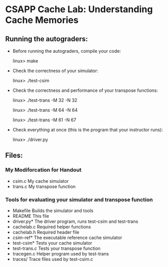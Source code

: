 # CSAPP Cache Lab: Understanding Cache Memories

## Running the autograders:

- Before running the autograders, compile your code:

    linux> make

- Check the correctness of your simulator:

    linux> ./test-csim

- Check the correctness and performance of your transpose functions:

    linux> ./test-trans -M 32 -N 32

    linux> ./test-trans -M 64 -N 64
    
    linux> ./test-trans -M 61 -N 67

- Check everything at once (this is the program that your instructor runs):
    
    linux> ./driver.py    

## Files:

### My Modiforcation for Handout
- csim.c       My cache simulator
- trans.c      My transpose function

### Tools for evaluating your simulator and transpose function
- Makefile     Builds the simulator and tools
- README       This file
- driver.py*   The driver program, runs test-csim and test-trans
- cachelab.c   Required helper functions
- cachelab.h   Required header file
- csim-ref*    The executable reference cache simulator
- test-csim*   Tests your cache simulator
- test-trans.c Tests your transpose function
- tracegen.c   Helper program used by test-trans
- traces/      Trace files used by test-csim.c
